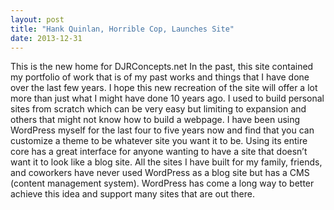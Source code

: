 ```yaml
---
layout: post
title: "Hank Quinlan, Horrible Cop, Launches Site"
date: 2013-12-31
---
```


This is the new home for DJRConcepts.net In the past, this site contained my portfolio of work that is of my past works and things that I have done over the last few years. I hope this new recreation of the site will offer a lot more than just what I might have done 10 years ago. I used to build personal sites from scratch which can be very easy but limiting to expansion and others that might not know how to build a webpage. I have been using WordPress myself for the last four to five years now and find that you can customize a theme to be whatever site you want it to be. Using its entire core has a great interface for anyone wanting to have a site that doesn’t want it to look like a blog site. All the sites I have built for my family, friends, and coworkers have never used WordPress as a blog site but has a CMS (content management system). WordPress has come a long way to better achieve this idea and support many sites that are out there. 
